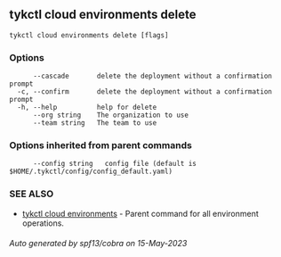 ## tykctl cloud environments delete



```
tykctl cloud environments delete [flags]
```

### Options

```
      --cascade       delete the deployment without a confirmation prompt
  -c, --confirm       delete the deployment without a confirmation prompt
  -h, --help          help for delete
      --org string    The organization to use
      --team string   The team to use
```

### Options inherited from parent commands

```
      --config string   config file (default is $HOME/.tykctl/config/config_default.yaml)
```

### SEE ALSO

* [tykctl cloud environments](tykctl_cloud_environments.md)	 - Parent command for all environment operations.

###### Auto generated by spf13/cobra on 15-May-2023
